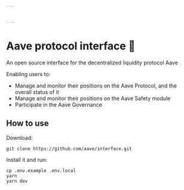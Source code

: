 ```yaml
---


---
```


<h1 id="aave-protocol-interface-ghost">Aave protocol interface 👻</h1>
<p>An open source interface for the decentralized liquidity protocol Aave</p>
<p>Enabling users to:</p>
<ul>
<li>Manage and monitor their positions on the Aave Protocol, and the overall status of it</li>
<li>Manage and monitor their positions on the Aave Safety module</li>
<li>Participate in the Aave Governance</li>
</ul>
<h2 id="how-to-use">How to use</h2>
<p>Download:</p>
<pre class=" language-sh"><code class="prism  language-sh">git clone https://github.com/aave/interface.git
</code></pre>
<p>Install it and run:</p>
<pre class=" language-sh"><code class="prism  language-sh">cp .env.example .env.local
yarn
yarn dev
</code></pre>


